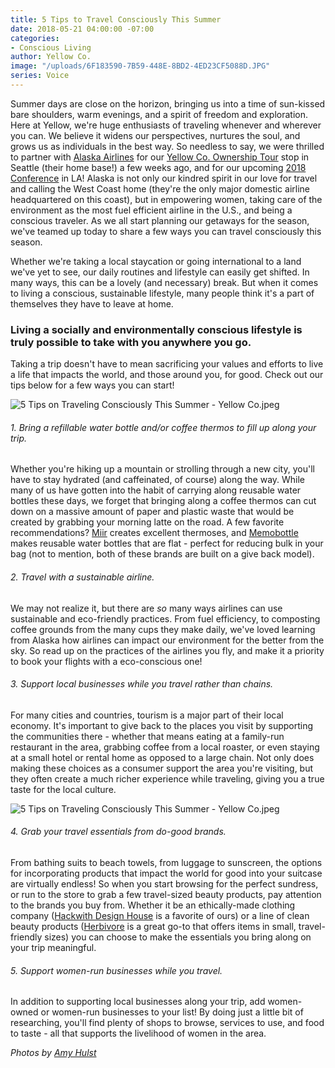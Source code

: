 ```yaml
---
title: 5 Tips to Travel Consciously This Summer
date: 2018-05-21 04:00:00 -07:00
categories:
- Conscious Living
author: Yellow Co.
image: "/uploads/6F183590-7B59-448E-8BD2-4ED23CF5088D.JPG"
series: Voice
---
```


Summer days are close on the horizon, bringing us into a time of sun-kissed bare shoulders, warm evenings, and a spirit of freedom and exploration. Here at Yellow, we're huge enthusiasts of traveling whenever and wherever you can. We believe it widens our perspectives, nurtures the soul, and grows us as individuals in the best way. So needless to say, we were thrilled to partner with [Alaska Airlines](https://www.alaskaair.com/) for our [Yellow Co. Ownership Tour](https://yellowcollective.lpages.co/yellow-west-coast-tour-2018/) stop in Seattle (their home base!) a few weeks ago, and for our upcoming [2018 Conference](https://yellowco.co/conference/) in LA! Alaska is not only our kindred spirit in our love for travel and calling the West Coast home (they're the only major domestic airline headquartered on this coast), but in empowering women, taking care of the environment as the most fuel efficient airline in the U.S., and being a conscious traveler. As we all start planning our getaways for the season, we've teamed up today to share a few ways you can travel consciously this season.

Whether we're taking a local staycation or going international to a land we've yet to see, our daily routines and lifestyle can easily get shifted. In many ways, this can be a lovely (and necessary) break. But when it comes to living a conscious, sustainable lifestyle, many people think it's a part of themselves they have to leave at home.

### Living a socially and environmentally conscious lifestyle is truly possible to take with you anywhere you go. 

Taking a trip doesn't have to mean sacrificing your values and efforts to live a life that impacts the world, and those around you, for good. Check out our tips below for a few ways you can start!

![5 Tips on Traveling Consciously This Summer - Yellow Co.jpeg](/uploads/amy%203.jpeg)

###### 1. Bring a refillable water bottle and/or coffee thermos to fill up along your trip.

Whether you're hiking up a mountain or strolling through a new city, you'll have to stay hydrated (and caffeinated, of course) along the way. While many of us have gotten into the habit of carrying along reusable water bottles these days, we forget that bringing along a coffee thermos can cut down on a massive amount of paper and plastic waste that would be created by grabbing your morning latte on the road. A few favorite recommendations? [Miir](https://www.miir.com/) creates excellent thermoses, and [Memobottle](https://www.memobottle.com/) makes reusable water bottles that are flat - perfect for reducing bulk in your bag (not to mention, both of these brands are built on a give back model).

###### 2. Travel with a sustainable airline. 

We may not realize it, but there are _so_ many ways airlines can use sustainable and eco-friendly practices. From fuel efficiency, to composting coffee grounds from the many cups they make daily, we've loved learning from Alaska how airlines can impact our environment for the better from the sky. So read up on the practices of the airlines you fly, and make it a priority to book your flights with a eco-conscious one!

###### 3. Support local businesses while you travel rather than chains.

For many cities and countries, tourism is a major part of their local economy. It's important to give back to the places you visit by supporting the communities there - whether that means eating at a family-run restaurant in the area, grabbing coffee from a local roaster, or even staying at a small hotel or rental home as opposed to a large chain. Not only does making these choices as a consumer support the area you're visiting, but they often create a much richer experience while traveling, giving you a true taste for the local culture.

![5 Tips on Traveling Consciously This Summer - Yellow Co.jpeg](/uploads/amy%202.jpeg)

###### 4. Grab your travel essentials from do-good brands.

From bathing suits to beach towels, from luggage to sunscreen, the options for incorporating products that impact the world for good into your suitcase are virtually endless! So when you start browsing for the perfect sundress, or run to the store to grab a few travel-sized beauty products, pay attention to the brands you buy from. Whether it be an ethically-made clothing company ([Hackwith Design House](https://hackwithdesignhouse.com/) is a favorite of ours) or a line of clean beauty products ([Herbivore](https://www.herbivorebotanicals.com/) is a great go-to that offers items in small, travel-friendly sizes) you can choose to make the essentials you bring along on your trip meaningful.

###### 5. Support women-run businesses while you travel. 

In addition to supporting local businesses along your trip, add women-owned or women-run businesses to your list! By doing just a little bit of researching, you'll find plenty of shops to browse, services to use, and food to taste - all that supports the livelihood of women in the area. 


_Photos by [Amy Hulst](https://www.instagram.com/amesandliza/)_